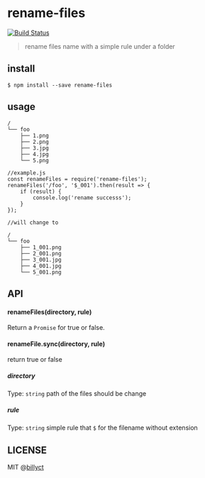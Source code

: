 # rename-files 
[![Build Status](https://travis-ci.org/billyct/happycalculator.svg?branch=master)](https://travis-ci.org/billyct/happycalculator)
> rename files name with a simple rule under a folder

## install
```
$ npm install --save rename-files
```

## usage
```
/
└── foo
	├── 1.png
    ├── 2.png
    ├── 3.jpg
    ├── 4.jpg
    └── 5.png
```

```
//example.js
const renameFiles = require('rename-files');
renameFiles('/foo', '$_001').then(result => {
	if (result) {
		console.log('rename successs');
	}
});

//will change to

/
└── foo
	├── 1_001.png
    ├── 2_001.png
    ├── 3_001.jpg
    ├── 4_001.jpg
    └── 5_001.png
```


## API
#### renameFiles(directory, rule)
Return a `Promise` for true or false.
#### renameFile.sync(directory, rule)
return true or false

##### directory
Type: `string`
path of the files should be change

##### rule
Type: `string`
simple rule that `$` for the filename without extension


## LICENSE
MIT @[billyct](http://billyct.com)